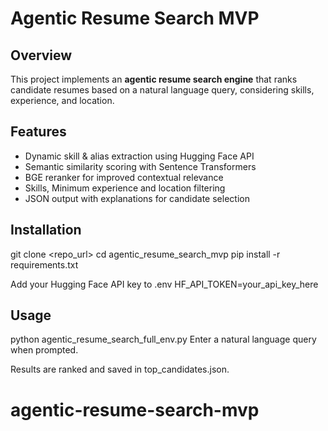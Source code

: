 # Agentic Resume Search MVP

## Overview
This project implements an **agentic resume search engine** that ranks candidate resumes based on a natural language query, considering skills, experience, and location.

## Features
- Dynamic skill & alias extraction using Hugging Face API  
- Semantic similarity scoring with Sentence Transformers  
- BGE reranker for improved contextual relevance  
- Skills, Minimum experience and location filtering  
- JSON output with explanations for candidate selection  

## Installation
git clone <repo_url>
cd agentic_resume_search_mvp
pip install -r requirements.txt

Add your Hugging Face API key to .env
HF_API_TOKEN=your_api_key_here

## Usage
python agentic_resume_search_full_env.py
Enter a natural language query when prompted.

Results are ranked and saved in top_candidates.json.


# agentic-resume-search-mvp
